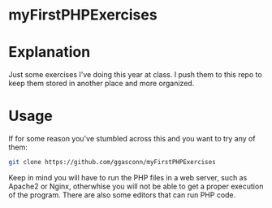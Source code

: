 # myFirstPHPExercises

# Explanation
Just some exercises I've doing this year at class. I push them to this repo to keep them stored in another place and more organized.

# Usage
If for some reason you've stumbled across this and you want to try any of them:
```bash
git clone https://github.com/ggasconn/myFirstPHPExercises
```
Keep in mind you will have to run the PHP files in a web server, such as Apache2 or Nginx, otherwhise you will not be able to get a proper execution of the program. There are also some editors that can run PHP code.
